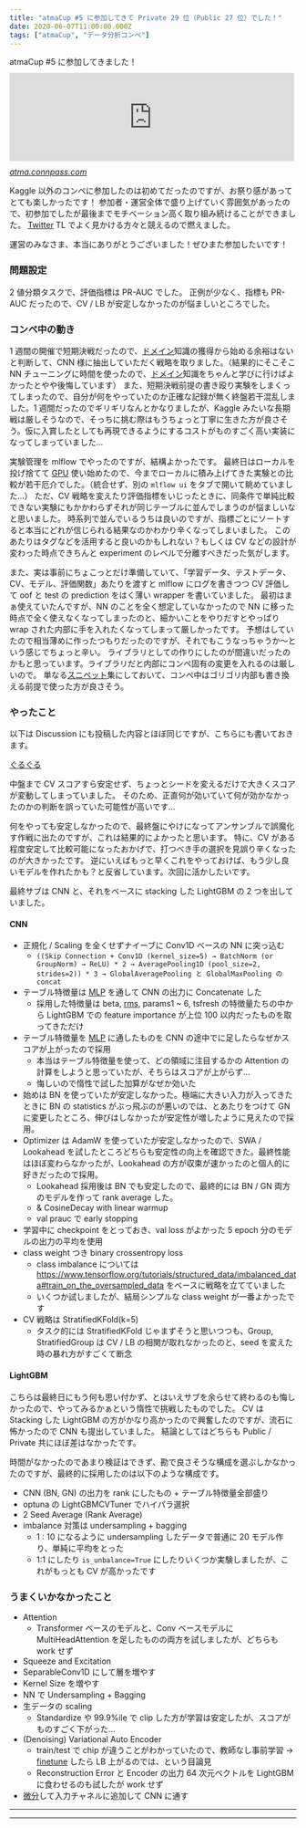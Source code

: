```yaml
---
title: "atmaCup #5 に参加してきて Private 29 位（Public 27 位）でした！"
date: 2020-06-07T11:00:00.000Z
tags: ["atmaCup", "データ分析コンペ"]
---
```


<p>atmaCup #5 に参加してきました！
<iframe src="https://hatenablog-parts.com/embed?url=https%3A%2F%2Fatma.connpass.com%2Fevent%2F175139%2F" title="【おうちで】atmaCup オンサイトデータコンペ#5 (2020/05/29 18:00〜)" class="embed-card embed-webcard" scrolling="no" frameborder="0" style="display: block; width: 100%; height: 155px; max-width: 500px; margin: 10px 0px;"></iframe><cite class="hatena-citation"><a href="https://atma.connpass.com/event/175139/">atma.connpass.com</a></cite></p>

<p>Kaggle 以外のコンペに参加したのは初めてだったのですが、お祭り感があってとても楽しかったです！
参加者・運営全体で盛り上げていく雰囲気があったので、初参加でしたが最後までモチベーション高く取り組み続けることができました。
<a class="keyword" href="http://d.hatena.ne.jp/keyword/Twitter">Twitter</a> TL でよく見かける方々と競えるので燃えました。</p>

<p>運営のみなさま、本当にありがとうございました！ぜひまた参加したいです！</p>

<h3>問題設定</h3>

<p>2 値分類タスクで、評価指標は PR-AUC でした。
正例が少なく、指標も PR-AUC だったので、CV / LB が安定しなかったのが悩ましいところでした。</p>

<h3>コンペ中の動き</h3>

<p>1 週間の開催で短期決戦だったので、<a class="keyword" href="http://d.hatena.ne.jp/keyword/%A5%C9%A5%E1%A5%A4%A5%F3">ドメイン</a>知識の獲得から始める余裕はないと判断して、CNN 様に抽出していただく戦略を取りました。（結果的にそこそこ NN チューニングに時間を使ったので、<a class="keyword" href="http://d.hatena.ne.jp/keyword/%A5%C9%A5%E1%A5%A4%A5%F3">ドメイン</a>知識をちゃんと学びに行けばよかったとやや後悔しています）
また、短期決戦前提の書き殴り実験をしまくってしまったので、自分が何をやっていたのか正確な記録が無く終盤若干混乱しました。1 週間だったのでギリギリなんとかなりましたが、Kaggle みたいな長期戦は厳しそうなので、そっちに挑む際はもうちょっと丁寧に生きた方が良さそう。仮に入賞したとしても再現できるようにするコストがものすごく高い実装になってしまっていました...</p>

<p>実験管理を mlflow でやったのですが、結構よかったです。
最終日はローカルを投げ捨てて <a class="keyword" href="http://d.hatena.ne.jp/keyword/GPU">GPU</a> 使い始めたので、今までローカルに積み上げてきた実験との比較が若干厄介でした。（統合せず、別の <code>mlflow ui</code> をタブで開いて眺めていました...）
ただ、CV 戦略を変えたり評価指標をいじったときに、同条件で単純比較できない実験にもかかわらずそれが同じテーブルに並んでしまうのが悩ましいなと思いました。
時系列で並んでいるうちは良いのですが、指標ごとにソートすると本当にどれが信じられる結果なのかわかり辛くなってしまいました。
このあたりはタグなどを活用すると良いのかもしれない？もしくは CV などの設計が変わった時点できちんと experiment のレベルで分離すべきだった気がします。</p>

<p>また、実は事前にちょこっとだけ準備していて、「学習データ、テストデータ、CV、モデル、評価関数」あたりを渡すと mlflow にログを書きつつ CV 評価して oof と test の prediction をはく薄い wrapper を書いていました。
最初はまぁ使えていたんですが、NN のことを全く想定していなかったので NN に移った時点で全く使えなくなってしまったのと、細かいことをやりだすとやっぱり wrap された内部に手を入れたくなってしまって厳しかったです。
予想はしていたので相当薄めに作ったつもりだったのですが、それでもこうなっちゃうか〜という感じでちょっと辛い。
ライブラリとしての作りにしたのが間違いだったのかもと思っています。ライブラリだと内部にコンペ固有の変更を入れるのは厳しいので。
単なる<a class="keyword" href="http://d.hatena.ne.jp/keyword/%A5%B9%A5%CB%A5%DA%A5%C3%A5%C8">スニペット</a>集にしておいて、コンペ中はゴリゴリ内部も書き換える前提で使った方が良さそう。</p>

<h3>やったこと</h3>

<p>以下は Discussion にも投稿した内容とほぼ同じですが、こちらにも書いておきます。</p>

<p><a href="https://guruguru.ml/competitions/10/discussions/34d99be1-ab52-4868-a46c-45a24fac8308/">&#x3050;&#x308B;&#x3050;&#x308B;</a></p>

<p>中盤まで CV スコアすら安定せず、ちょっとシードを変えるだけで大きくスコアが変動してしまっていました。
そのため、正直何が効いていて何が効かなかったのかの判断を誤っていた可能性が高いです...</p>

<p>何をやっても安定しなかったので、最終盤にやけになってアンサンブルで誤魔化す作戦に出たのですが、これは結果的によかったと思います。
特に、CV がある程度安定して比較可能になったおかげで、打つべき手の選択を見誤り辛くなったのが大きかったです。
逆にいえばもっと早くこれをやっておけば、もう少し良いモデルを作れたかも？と反省しています。次回に活かしたいです。</p>

<p>最終サブは CNN と、それをベースに stacking した LightGBM の 2 つを出していました。</p>

<h4>CNN</h4>

<ul>
<li>正規化 / Scaling を全くせずナイーブに Conv1D ベースの NN に突っ込む

<ul>
<li><code>((Skip Connection + Conv1D (kernel_size=5) → BatchNorm (or GroupNorm) → ReLU) * 2 → AveragePooling1D (pool_size=2, strides=2)) * 3 → GlobalAveragePooling と GlobalMaxPooling の concat</code></li>
</ul>
</li>
<li>テーブル特徴量は <a class="keyword" href="http://d.hatena.ne.jp/keyword/MLP">MLP</a> を通して CNN の出力に Concatenate した

<ul>
<li>採用した特徴量は beta, <a class="keyword" href="http://d.hatena.ne.jp/keyword/rms">rms</a>, params1 ~ 6, tsfresh の特徴量たちの中から LightGBM での feature importance が上位 100 以内だったものを取ってきただけ</li>
</ul>
</li>
<li>テーブル特徴量を <a class="keyword" href="http://d.hatena.ne.jp/keyword/MLP">MLP</a> に通したものを CNN の途中でに足したらなぜかスコアが上がったので採用

<ul>
<li>本当はテーブル特徴量を使って、どの領域に注目するかの Attention の計算をしようと思っていたが、そちらはスコアが上がらず...</li>
<li>悔しいので惰性で試した加算がなぜか効いた</li>
</ul>
</li>
<li>始めは BN を使っていたが安定しなかった。極端に大きい入力が入ってきたときに BN の statistics がぶっ飛ぶのが悪いのでは、とあたりをつけて GN に変更したところ、伸びはしなかったが安定性が増したように見えたので採用。</li>
<li>Optimizer は AdamW を使っていたが安定しなかったので、SWA / Lookahead を試したところどちらも安定性の向上を確認できた。最終性能はほぼ変わらなかったが、Lookahead の方が収束が速かったのと個人的に好きだったので採用。

<ul>
<li>Lookahead 採用後は BN でも安定したので、最終的には BN / GN 両方のモデルを作って rank average した。</li>
<li>&amp; CosineDecay with linear warmup</li>
<li>val prauc で early stopping</li>
</ul>
</li>
<li>学習中に checkpoint をとっておき、val loss がよかった 5 epoch 分のモデルの出力の平均を使用</li>
<li>class weight つき binary crossentropy loss

<ul>
<li>class imbalance については <a href="https://www.tensorflow.org/tutorials/structured_data/imbalanced_data#train_on_the_oversampled_data">https://www.tensorflow.org/tutorials/structured_data/imbalanced_data#train_on_the_oversampled_data</a> をベースに戦略を立てていました</li>
<li>いくつか試しましたが、結局シンプルな class weight が一番よかったです</li>
</ul>
</li>
<li>CV 戦略は StratifiedKFold(k=5)

<ul>
<li>タスク的には StratifiedKFold じゃまずそうと思いつつも、Group, StratifiedGroup は CV / LB の相関が取れなかったのと、seed を変えた時の暴れ方がすごくて断念</li>
</ul>
</li>
</ul>

<h4>LightGBM</h4>

<p>こちらは最終日にもう何も思い付かず、とはいえサブを余らせて終わるのも悔しかったので、やってみるかぁという惰性で挑戦したものでした。
CV は Stacking した LightGBM の方がかなり高かったので興奮したのですが、流石に怖かったので CNN も提出していました。
結論としてはどちらも  Public / Private 共にほぼ差はなかったです。</p>

<p>時間がなかったのであまり検証はできず、勘で良さそうな構成を選ぶしかなかったのですが、最終的に採用したのは以下のような構成です。</p>

<ul>
<li>CNN (BN, GN) の出力を rank にしたもの + テーブル特徴量全部盛り</li>
<li>optuna の LightGBMCVTuner でハイパラ選択</li>
<li>2 Seed Average (Rank Average)</li>
<li>imbalance 対策は undersampling + bagging

<ul>
<li>1 : 10 になるように undersampling したデータで普通に 20 モデル作り、単純に平均をとった</li>
<li>1:1 にしたり <code>is_unbalance=True</code> にしたりいくつか実験しましたが、これがもっとも CV が高かったです</li>
</ul>
</li>
</ul>

<h3>うまくいかなかったこと</h3>

<ul>
<li>Attention

<ul>
<li>Transformer ベースのモデルと、Conv ベースモデルに MultiHeadAttention を足したものの両方を試しましたが、どちらも work せず</li>
</ul>
</li>
<li>Squeeze and Excitation</li>
<li>SeparableConv1D にして層を増やす</li>
<li>Kernel Size を増やす</li>
<li>NN で Undersampling + Bagging</li>
<li>生データの scaling

<ul>
<li>Standardize や 99.9%ile で clip した方が学習は安定したが、スコアがものすごく下がった...</li>
</ul>
</li>
<li>(Denoising) Variational Auto Encoder

<ul>
<li>train/test で chip が違うことがわかっていたので、教師なし事前学習 → <a class="keyword" href="http://d.hatena.ne.jp/keyword/finetune">finetune</a> したら LB 上がるのでは、という目論見</li>
<li>Reconstruction Error と Encoder の出力 64 次元ベクトルを LightGBM に食わせるのも試したが work せず</li>
</ul>
</li>
<li><a class="keyword" href="http://d.hatena.ne.jp/keyword/%C8%F9%CA%AC">微分</a>して入力チャネルに追加して CNN に通す</li>
</ul>

---

---
